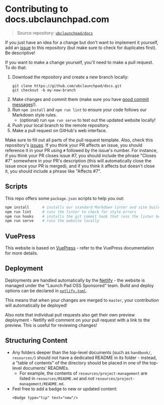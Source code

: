 # Contributing to docs.ubclaunchpad.com

> Source repository: [`ubclaunchpad/docs`](https://github.com/ubclaunchpad/docs)

If you just have an idea for a change but don't want to implement it yourself,
add an [issue](https://github.com/ubclaunchpad/docs/issues) to this repository
(but make sure to check for duplicates first). Be descriptive!

If you want to make a change yourself, you'll need to make a pull request.
To do that:

1. Download the repository and create a new branch locally:
   ```
   git clone https://github.com/ubclaunchpad/docs.git
   git checkout -b my-new-branch
   ```
2. Make changes and commit them (make sure you have
  [good commit messages](https://chris.beams.io/posts/git-commit/#seven-rules)!).
3. Run `npm install` and `npm run lint` to ensure your code follows our Markdown style rules.
   * (optional) run `npm run serve` to test out the updated website locally!
4. Push your local branch to the remote repository.
5. Make a pull request on GitHub's web interface.

Make sure to fill out all parts of the pull request template.
Also, check this repository's [issues](https://github.com/ubclaunchpad/docs/issues).
If you think your PR affects an issue, you should reference it in your PR using
`#` followed by the issue's number. For instance, if you think your PR closes
issue #7, you should include the phrase "Closes #7" somewhere in your PR's
description (this will automatically close the issue once your PR is merged),
and if you think it affects but doesn't close it, you should include a phrase
like "Affects #7".

## Scripts

This repo offers some `package.json` scripts to help you out:

```sh
npm install      # installs our standard Markdown linter and site builder
npm run lint     # runs the linter to check for style errors
npm run hooks    # installs the git commit hook that runs the linter before you commit
npm run serve    # runs the website locally
```

## VuePress

This website is based on [VuePress](https://vuepress.vuejs.org/guide/) - refer to the
VuePress documentation for more details.

## Deployment

Deployments are handled automatically by the [Netlify](https://www.netlify.com/) - the website is managed under the "Launch Pad OSS Sponsored" team. Build and deploy options can be declared in [`netlify.toml`](./netlify.toml).

This means that when your changes are merged to `master`, your contribution will automatically be deployed!

Also note that individual pull requests also get their own preview deployment - Netlify will comment on your pull request with a link to the preview. This is useful for reviewing changes!

## Structuring Content <Badge type="tip" text="new"/>

* Any folders deeper than the top-level documents (such as `handbook/`, `resources/`) should not have a dedicated README in its folder - instead, a "table of contents" of the directory should be placed in one of the top-level documents' READMEs.
  * For example, the contents of `resources/project-management` are listed in `resources/README.md` and *not* `resources/project-management/README.md`.
* Feel free to add a badge to new or updated content:
  ```
  <Badge type="tip" text="new"/>
  ```
